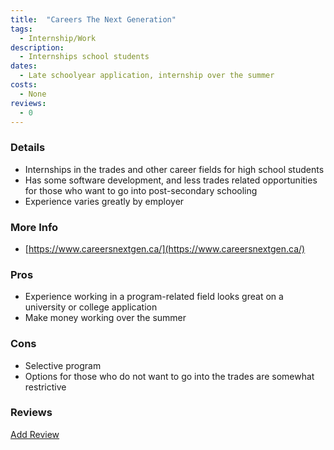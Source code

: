 ```yaml
---
title:  "Careers The Next Generation"
tags: 
  - Internship/Work
description:
  - Internships school students
dates:
  - Late schoolyear application, internship over the summer
costs:
  - None
reviews:
  - 0
---
```


### Details
- Internships in the trades and other career fields for high school students
- Has some software development, and less trades related opportunities for those who want to go into post-secondary schooling
- Experience varies greatly by employer

### More Info
- [https://www.careersnextgen.ca/](https://www.careersnextgen.ca/)

### Pros
- Experience working in a program-related field looks great on a university or college application
- Make money working over the summer

### Cons
- Selective program
- Options for those who do not want to go into the trades are somewhat restrictive

### Reviews
<div markdown="0"><a href="{{site.baseurl}}/contact" class="btn">Add Review</a></div>